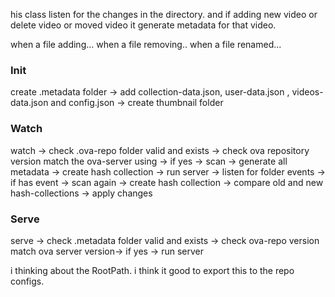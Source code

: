 his class listen for the changes in the directory.
and if adding new video or delete video or moved video 
it generate metadata for that video.

when a file adding... 
when a file removing..
when a file renamed...

### Init
create .metadata folder -> add collection-data.json, user-data.json , videos-data.json and config.json -> create thumbnail folder

### Watch
watch -> check .ova-repo folder valid and exists -> check ova repository version match the ova-server using  -> if yes -> scan -> generate all metadata -> create hash collection -> run server -> listen for folder events -> if has event -> scan again -> create hash collection -> compare old and new hash-collections -> apply changes

### Serve
serve -> check .metadata folder valid and exists -> check ova-repo version match ova server version-> if yes -> run server


i thinking about the RootPath. 
i think it good to export this to the repo configs.